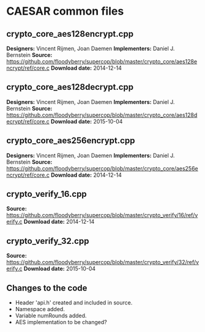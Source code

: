 # CAESAR common files

## crypto_core_aes128encrypt.cpp

**Designers:** Vincent Rijmen, Joan Daemen
**Implementers:** Daniel J. Bernstein
**Source:** https://github.com/floodyberry/supercop/blob/master/crypto_core/aes128encrypt/ref/core.c
**Download date:** 2014-12-14

## crypto_core_aes128decrypt.cpp

**Designers:** Vincent Rijmen, Joan Daemen
**Implementers:** Daniel J. Bernstein
**Source:** https://github.com/floodyberry/supercop/blob/master/crypto_core/aes128decrypt/ref/core.c
**Download date:** 2015-10-04

## crypto_core_aes256encrypt.cpp

**Designers:** Vincent Rijmen, Joan Daemen
**Implementers:** Daniel J. Bernstein
**Source:** https://github.com/floodyberry/supercop/blob/master/crypto_core/aes256encrypt/ref/core.c
**Download date:** 2014-12-14

## crypto_verify_16.cpp

**Source:** https://github.com/floodyberry/supercop/blob/master/crypto_verify/16/ref/verify.c
**Download date:** 2014-12-14

## crypto_verify_32.cpp

**Source:** https://github.com/floodyberry/supercop/blob/master/crypto_verify/32/ref/verify.c
**Download date:** 2015-10-04

## Changes to the code

* Header 'api.h' created and included in source.
* Namespace added.
* Variable numRounds added.
* AES implementation to be changed?
